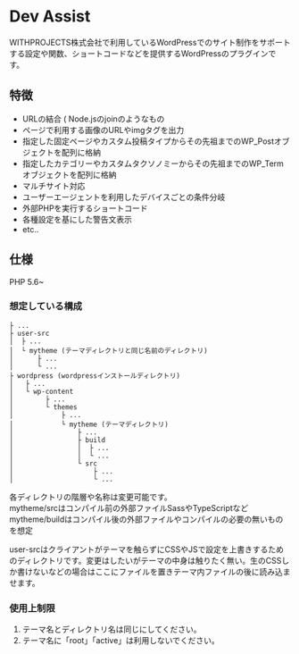 # Dev Assist

WITHPROJECTS株式会社で利用しているWordPressでのサイト制作をサポートする設定や関数、ショートコードなどを提供するWordPressのプラグインです。

## 特徴

- URLの結合 ( Node.jsのjoinのようなもの
- ページで利用する画像のURLやimgタグを出力
- 指定した固定ページやカスタム投稿タイプからその先祖までのWP_Postオブジェクトを配列に格納
- 指定したカテゴリーやカスタムタクソノミーからその先祖までのWP_Termオブジェクトを配列に格納
- マルチサイト対応
- ユーザーエージェントを利用したデバイスごとの条件分岐
- 外部PHPを実行するショートコード
- 各種設定を基にした警告文表示
- etc..

## 仕様

PHP 5.6~

### 想定している構成

```
├ ...
├ user-src
│  ├ ...
│  └ mytheme (テーマディレクトリと同じ名前のディレクトリ)
│      ├ ...
│      └ ...
├ wordpress (wordpressインストールディレクトリ)
│   ├ ...
│   └ wp-content
│        ├ ...
│        └ themes
│            ├ ...
│            └ mytheme (テーマディレクトリ)
│                ├ ...
│                ├ build
│                │  ├ ...
│                │  └ ...
│                └ src
│                    ├ ...
│                    └ ...
```

各ディレクトリの階層や名称は変更可能です。  
mytheme/srcはコンパイル前の外部ファイルSassやTypeScriptなど
mytheme/buildはコンパイル後の外部ファイルやコンパイルの必要の無いものを想定

user-srcはクライアントがテーマを触らずにCSSやJSで設定を上書きするためのディレクトリです。変更はしたいがテーマの中身は触りたく無い。生のCSSしか書けないなどの場合はここにファイルを置きテーマ内ファイルの後に読み込ませます。

### 使用上制限

01. テーマ名とディレクトリ名は同じにしてください。
02. テーマ名に「root」「active」は利用しないでください。
